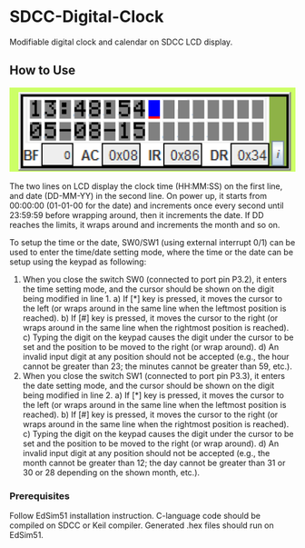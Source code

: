 # SDCC-Digital-Clock

Modifiable digital clock and calendar on SDCC LCD display.

## How to Use

![Screenshot](/images/LCDdisplay.png "LCD display on EdSim51")

The two lines on LCD display the clock time (HH:MM:SS) on the first line, and date (DD-MM-YY) in the second line.
On power up, it starts from 00:00:00 (01-01-00 for the date) and increments once every second until 23:59:59 before wrapping around, then it increments the date. If DD reaches the limits, it wraps around and increments the month and so on.

To setup the time or the date, SW0/SW1 (using external interrupt 0/1) can be used to enter the time/date setting mode, where the time or the date can be setup using the keypad as following:

1. When you close the switch SW0 (connected to port pin P3.2), it enters the time setting mode, and the cursor should be shown on the digit being modified in line 1.
	a) If [*] key is pressed, it moves the cursor to the left (or wraps around in the same line when the leftmost position is reached).
	b) If [#] key is pressed, it moves the cursor to the right (or wraps around in the same line when the rightmost position is reached).
	c) Typing the digit on the keypad causes the digit under the cursor to be set and the position to be moved to the right (or wrap around).
	d) An invalid input digit at any position should not be accepted (e.g., the hour cannot be greater than 23; the minutes cannot be greater than 59, etc.).
2. When you close the switch SW1 (connected to port pin P3.3), it enters the date setting mode, and the cursor should be shown on the digit being modified in line 2.
	a) If [*] key is pressed, it moves the cursor to the left (or wraps around in the same line when the leftmost position is reached).	
	b) If [#] key is pressed, it moves the cursor to the right (or wraps around in the same line when the rightmost position is reached).
	c) Typing the digit on the keypad causes the digit under the cursor to be set and the position to be moved to the right (or wrap around).
	d) An invalid input digit at any position should not be accepted (e.g., the month cannot be greater than 12; the day cannot be greater than 31 or 30 or 28 depending on the shown month, etc.).

### Prerequisites

Follow EdSim51 installation instruction. C-language code should be compiled on SDCC or Keil compiler. Generated .hex files should run on EdSim51.